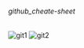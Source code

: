 ###### github_cheate-sheet
![git1](https://github.com/mariamsafa/github_cheate-sheet/assets/88893709/cc324602-4d29-4485-9670-6845c461bcba)
![git2](https://github.com/mariamsafa/github_cheate-sheet/assets/88893709/b4d2633b-90f6-4c8e-9391-8087a5be2b6c)
